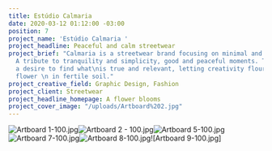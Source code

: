 ```yaml
---
title: Estúdio Calmaria
date: 2020-03-12 01:12:00 -03:00
position: 7
project_name: 'Estúdio Calmaria '
project_headline: Peaceful and calm streetwear
project_brief: "Calmaria is a streetwear brand focusing on minimal and calm aesthetics.
  A tribute to tranquility and simplicity, good and peaceful moments. The pieces translate
  a desire to find what\nis true and relevant, letting creativity flourish like a
  flower \n in fertile soil."
project_creative_field: Graphic Design, Fashion
project_client: Streetwear
project_headline_homepage: A flower blooms
project_cover_image: "/uploads/Artboard%202.jpg"
---
```


![Artboard 1-100.jpg](/uploads/Artboard%201-100.jpg)![Artboard 2 - 100.jpg](/uploads/Artboard%202%20-%20100.jpg)![Artboard 5-100.jpg](/uploads/Artboard%205-100.jpg)![Artboard 7-100.jpg](/uploads/Artboard%207-100.jpg)![Artboard 8-100.jpg](/uploads/Artboard%208-100.jpg)![Artboard 9-100.jpg]
